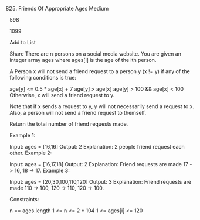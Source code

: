 825. Friends Of Appropriate Ages
Medium

598

1099

Add to List

Share
There are n persons on a social media website. You are given an integer array ages where ages[i] is the age of the ith person.

A Person x will not send a friend request to a person y (x != y) if any of the following conditions is true:

age[y] <= 0.5 * age[x] + 7
age[y] > age[x]
age[y] > 100 && age[x] < 100
Otherwise, x will send a friend request to y.

Note that if x sends a request to y, y will not necessarily send a request to x. Also, a person will not send a friend request to themself.

Return the total number of friend requests made.

 

Example 1:

Input: ages = [16,16]
Output: 2
Explanation: 2 people friend request each other.
Example 2:

Input: ages = [16,17,18]
Output: 2
Explanation: Friend requests are made 17 -> 16, 18 -> 17.
Example 3:

Input: ages = [20,30,100,110,120]
Output: 3
Explanation: Friend requests are made 110 -> 100, 120 -> 110, 120 -> 100.
 

Constraints:

n == ages.length
1 <= n <= 2 * 104
1 <= ages[i] <= 120